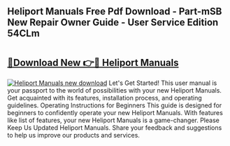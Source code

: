 ## Heliport Manuals Free Pdf Download - Part-mSB New Repair Owner Guide - User Service Edition 54CLm

# <h2><a href="http://bc94997.oget.top/?id=Heliport+Manuals">🔗Download New 👉🔴 Heliport Manuals</a></h2>

[![Heliport Manuals new download](https://i.imgur.com/5g1atiW.png)](http://bc94997.oget.top/?id=Heliport+Manuals)
Let's Get Started! This user manual is your passport to the world of possibilities with your new Heliport Manuals. Get acquainted with its features, installation process, and operating guidelines. Operating Instructions for Beginners This guide is designed for beginners to confidently operate your new Heliport Manuals. With features like list of features, your new Heliport Manuals is a game-changer. Please Keep Us Updated Heliport Manuals. Share your feedback and suggestions to help us improve our products and services.
